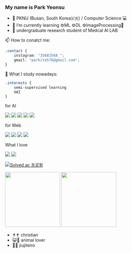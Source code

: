 ### My name is Park Yeonsu

- 🏫 PKNU (Busan, South Korea🇰🇷) / Computer Science 💻
- 🌱 I’m currently learning ⚙️ML ⚙️DL ⚙️ImageProcessing💫
- 🔭 undergraduate research student of Medcal AI LAB

📫 How to conatct me: 
```CSS	
.contact {
    instagram: "35683568_";
    gmail: "parkite576@gmail.com";
}
```

🤔 What I study nowadays:
```CSS	
.interests {
    semi-supervised learning
    XAI
}
```
for AI
<p>
    <img src="https://img.shields.io/badge/Python-3776AB?style=flat&logo=Python&logoColor=white"/>
    <img src="https://img.shields.io/badge/jupyter-F37626?style=flat&logo=jupyter&logoColor=white"/>
    <img src="https://img.shields.io/badge/tensorflow-FF6F00?style=flat&logo=tensorflow&logoColor=white"/>
    <img src="https://img.shields.io/badge/scikitlearn-F7931E?style=flat&logo=scikitlearn&logoColor=white"/>
    <img src="https://img.shields.io/badge/pandas-150458?style=flat&logo=pandas&logoColor=white"/>
</p>
for Web
<p>
    <img src="https://img.shields.io/badge/react-61DAFB?style=flat&logo=react&logoColor=white"/>
    <img src="https://img.shields.io/badge/django-092E20?style=flat&logo=django&logoColor=white"/>
    <img src="https://img.shields.io/badge/sqlite-003B57?style=flat&logo=sqlite&logoColor=white"/>
    <img src="https://img.shields.io/badge/amazonec2-FF9900?style=flat&logo=amazonec2&logoColor=white"/>
</p>
What I love
<p>   
    <img src="https://img.shields.io/badge/nintendoswitch-E60012?style=flat&logo=nintendoswitch&logoColor=white"/>
    <img src="https://img.shields.io/badge/apple-000000?style=flat&logo=apple&logoColor=white"/>
</p>

[![Solved.ac 프로필](http://mazassumnida.wtf/api/v2/generate_badge?boj=parkite576)](https://solved.ac/parkite576)
<p>
  <img height="180em" src="https://github-readme-stats.vercel.app/api?username=kitewatermelon&show_icons=true&include_all_commits=true&bg_color=30,e96443,904e95&title_color=fff&text_color=fff">
  <img height="180em" src="https://github-readme-stats.vercel.app/api/top-langs/?username=kitewatermelon&layout=compact&bg_color=30,e96443,904e95&title_color=fff&text_color=fff">
</p>

- ✝️✝️  christian
- 😺🐶 animal lover
- 🥋🥋 jiujiteiro


<!--
**kitewatermelon/kitewatermelon** is a ✨ _special_ ✨ repository because its `README.md` (this file) appears on your GitHub profile.

Here are some ideas to get you started:
- 👯 I’m looking to collaborate on ...
- 🤔 I’m looking for help with ...
- 😄 Pronouns: ...
- ⚡ Fun fact: ...
- 💬 Ask me about ...
-->
